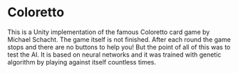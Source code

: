 # Coloretto

This is a Unity implementation of the famous Coloretto card game by Michael Schacht.
The game itself is not finished. After each round the game stops and there are no buttons to help you!
But the point of all of this was to test the AI. It is based on neural networks and it was trained with genetic algorithm by playing against itself countless times.


